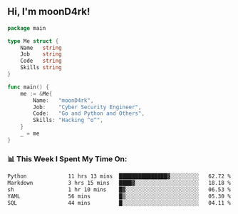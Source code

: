 <h2> Hi, I'm moonD4rk!</h2>

```go
package main

type Me struct {
	Name   string
	Job    string
	Code   string
	Skills string
}

func main() {
	me := &Me{
		Name:   "moonD4rk",
		Job:    "Cyber Security Engineer",
		Code:   "Go and Python and Others",
		Skills: "Hacking ^o^",
	}
	_ = me
}
```

<h3>📊 This Week I Spent My Time On:</h3>
<!-- <img align='right' src="https://github-readme-stats.vercel.app/api?username=moond4rk&show_icons=true&theme=radical", width="300" height="150"> -->

<!--START_SECTION:waka-->

```txt
Python             11 hrs 13 mins  ███████████████▓░░░░░░░░░   62.72 %
Markdown           3 hrs 15 mins   ████▓░░░░░░░░░░░░░░░░░░░░   18.18 %
sh                 1 hr 10 mins    █▓░░░░░░░░░░░░░░░░░░░░░░░   06.53 %
YAML               56 mins         █▒░░░░░░░░░░░░░░░░░░░░░░░   05.30 %
SQL                44 mins         █░░░░░░░░░░░░░░░░░░░░░░░░   04.11 %
```

<!--END_SECTION:waka-->

